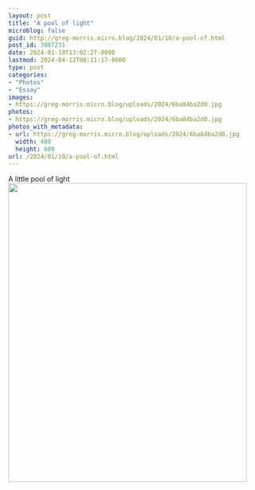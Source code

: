 ```yaml
---
layout: post
title: "A pool of light"
microblog: false
guid: http://greg-morris.micro.blog/2024/01/10/a-pool-of.html
post_id: 3987231
date: 2024-01-10T13:02:27-0000
lastmod: 2024-04-12T08:11:17-0000
type: post
categories:
- "Photos"
- "Essay"
images:
- https://greg-morris.micro.blog/uploads/2024/6ba84ba2d0.jpg
photos:
- https://greg-morris.micro.blog/uploads/2024/6ba84ba2d0.jpg
photos_with_metadata:
- url: https://greg-morris.micro.blog/uploads/2024/6ba84ba2d0.jpg
  width: 480
  height: 600
url: /2024/01/10/a-pool-of.html
---
```


A little pool of light<img src="uploads/2024/6ba84ba2d0.jpg" width="480" height="600" alt="">

